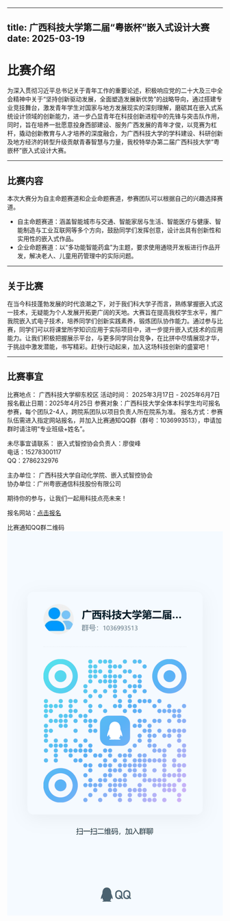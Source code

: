 
---
title: 广西科技大学第二届“粤嵌杯”嵌入式设计大赛
date: 2025-03-19
---
# 比赛介绍
为深入贯彻习近平总书记关于青年工作的重要论述，积极响应党的二十大及三中全会精神中关于“坚持创新驱动发展，全面塑造发展新优势”的战略导向，通过搭建专业竞技舞台，激发青年学生对国家与地方发展现实的深刻理解，磨砺其在嵌入式系统设计领域的创新能力，进一步凸显青年在科技创新进程中的先锋与突击队作用，同时，旨在培养一批愿意投身西部建设、服务广西发展的青年才俊，以竞赛为杠杆，撬动创新教育与人才培养的深度融合，为广西科技大学的学科建设、科研创新及地方经济的转型升级贡献青春智慧与力量，我校特举办第二届广西科技大学“粤嵌杯”嵌入式设计大赛。

---
 ## 比赛内容
本次大赛分为自主命题赛道和企业命题赛道，参赛团队可以根据自己的兴趣选择赛道。
- 自主命题赛道：涵盖智能城市与交通、智能家居与生活、智能医疗与健康、智能制造与工业互联网等多个方向，鼓励同学们发挥创意，设计出具有创新性和实用性的嵌入式作品。
- 企业命题赛道：以“多功能智能药盒”为主题，要求使用通晓开发板进行作品开发，解决老人、儿童用药管理中的实际问题。

---

## 关于比赛
在当今科技蓬勃发展的时代浪潮之下，对于我们科大学子而言，熟练掌握嵌入式这一技术，无疑能为个人发展开拓更广阔的天地。大赛旨在提高我校学生水平，推广我院嵌入式电子技术，培养同学们创新实践素养，锻炼团队协作能力。通过参与比赛，同学们可以将课堂所学知识应用于实际项目中，进一步提升嵌入式技术的应用能力。让我们积极把握展示平台，与更多同学同台竞争，在比拼中尽情展现才华，于挑战中激发潜能，书写精彩。赶快行动起来，加入这场科技创新的盛宴吧！

---
 ## 比赛事宜
比赛地点： 广西科技大学柳东校区
活动时间： 2025年3月17日 - 2025年6月7日
报名截止日期：2025年4月25日
参赛对象：广西科技大学全体本科学生均可报名参赛，每个团队2-4人，跨院系团队以项目负责人所在院系为准。
报名方式：参赛队伍需进入指定网站报名，并加入比赛通知QQ群（群号：1036993513），申请加群时请注明“专业班级+姓名”。

未尽事宜请联系：
嵌入式智控协会负责人：廖俊峰  
电话：15278300117  
QQ：2786232976

主办单位： 广西科技大学自动化学院、嵌入式智控协会  
协办单位：广州粤嵌通信科技股份有限公司

期待你的参与，让我们一起用科技点亮未来！

报名网站：[点击报名](https://www.eica.fun/yqb)


比赛通知QQ群二维码
![QQ群二维码](./pic/QQ.png)
